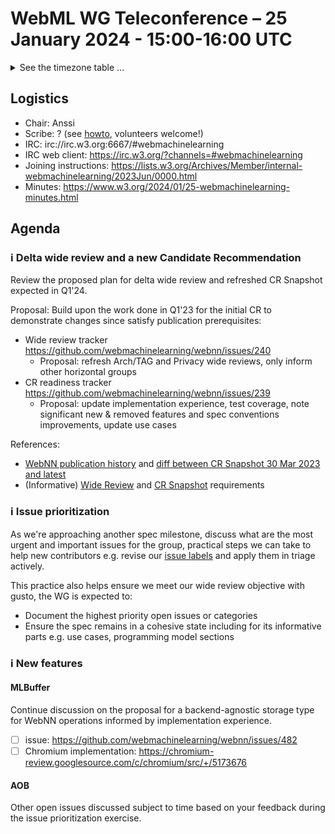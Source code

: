 # WebML WG Teleconference – 25 January 2024 - 15:00-16:00 UTC

<details><summary>See the timezone table ...</summary>
<table>
<tr><td> San Francisco (U.S.A. - California) <td> Thu, 25 January 2024 <td> 07:00 <td> UTC-8 hours
<tr><td> Boston (U.S.A. - Massachusetts) <td> Thu, 25 January 2024 <td> 10:00 <td> UTC-5 hours
<tr><td> London (United Kingdom - England) <td> Thu, 25 January 2024 <td> 15:00 <td> UTC+0 hours (adjusted for DST)
<tr><td> Berlin (Germany) <td> Thu, 25 January 2024 <td> 16:00 <td> UTC+1 hours (adjusted for DST)
<tr><td> Helsinki (Finland) <td> Thu, 25 January 2024 <td> 17:00 <td> UTC+2 hours (adjusted for DST)
<tr><td> Shanghai (China) <td> Thu, 25 January 2024 <td> 23:00 <td> UTC+8 hours (adjusted for DST)
<tr><td> Tokyo (Japan) <td> Fri, 26 January 2024 <td> 00:00 <td> UTC+9 hours (adjusted for DST)
<tr><td> Corresponding UTC (GMT) <td> Thu, 25 January 2024 <td colspan=2> 15:00 UTC
</table>

Other locations: https://www.timeanddate.com/worldclock/fixedtime.html?iso=20240125T15
</details>

## Logistics

* Chair: Anssi
* Scribe: ? (see [howto](https://github.com/webmachinelearning/meetings/blob/main/scribe-howto.md), volunteers welcome!)
* IRC: irc://irc.w3.org:6667/#webmachinelearning
* IRC web client: https://irc.w3.org/?channels=#webmachinelearning
* Joining instructions: https://lists.w3.org/Archives/Member/internal-webmachinelearning/2023Jun/0000.html
* Minutes: https://www.w3.org/2024/01/25-webmachinelearning-minutes.html

## Agenda

### ℹ️ Delta wide review and a new Candidate Recommendation

Review the proposed plan for delta wide review and refreshed CR Snapshot expected in Q1'24.

Proposal: Build upon the work done in Q1'23 for the initial CR to demonstrate changes since satisfy publication prerequisites:
- Wide review tracker https://github.com/webmachinelearning/webnn/issues/240
  - Proposal: refresh Arch/TAG and Privacy wide reviews, only inform other horizontal groups
- CR readiness tracker https://github.com/webmachinelearning/webnn/issues/239
  - Proposal: update implementation experience, test coverage, note significant new & removed features and spec conventions improvements, update use cases

References:
- [WebNN publication history](https://www.w3.org/standards/history/webnn/) and [diff between CR Snapshot 30 Mar 2023 and latest](https://services.w3.org/htmldiff?doc1=https%3A%2F%2Fwww.w3.org%2FTR%2F2023%2FCR-webnn-20230330%2F&doc2=https%3A%2F%2Fwww.w3.org%2FTR%2Fwebnn%2F)
- (Informative) [Wide Review](https://www.w3.org/2023/Process-20231103/#wide-review) and [CR Snapshot](https://www.w3.org/2023/Process-20231103/#publishing-crrs) requirements

### ℹ️ Issue prioritization

As we're approaching another spec milestone, discuss what are the most urgent and important issues for the group, practical steps we can take to help new contributors e.g. revise our [issue labels](https://github.com/webmachinelearning/webnn/labels) and apply them in triage actively.

This practice also helps ensure we meet our wide review objective with gusto, the WG is expected to:
- Document the highest priority open issues or categories
- Ensure the spec remains in a cohesive state including for its informative parts e.g. use cases, programming model sections

### ℹ️ New features

#### MLBuffer

Continue discussion on the proposal for a backend-agnostic storage type for WebNN operations informed by implementation experience.

- [ ] issue: https://github.com/webmachinelearning/webnn/issues/482
- [ ] Chromium implementation: https://chromium-review.googlesource.com/c/chromium/src/+/5173676

#### AOB

Other open issues discussed subject to time based on your feedback during the issue prioritization exercise.
